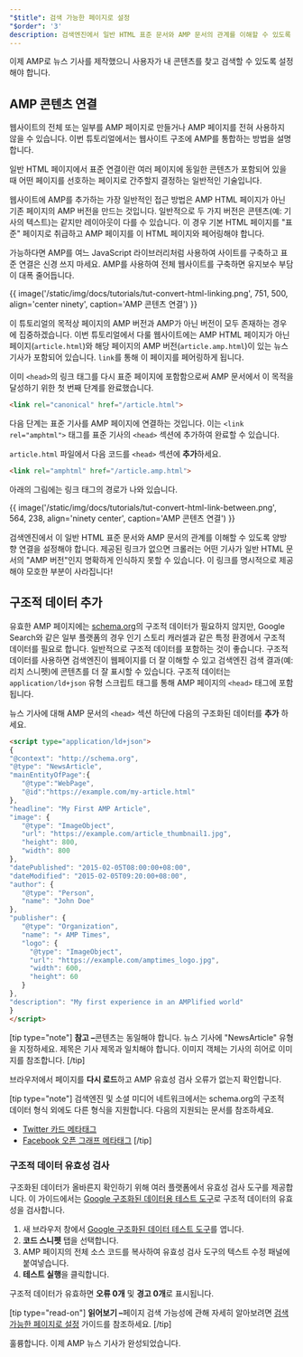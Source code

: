 ```yaml
---
"$title": 검색 가능한 페이지로 설정
"$order": '3'
description: 검색엔진에서 일반 HTML 표준 문서와 AMP 문서의 관계를 이해할 수 있도록 양방향 연결을 설정해야 합니다.
---
```


이제 AMP로 뉴스 기사를 제작했으니 사용자가 내 콘텐츠를 찾고 검색할 수 있도록 설정해야 합니다.

## AMP 콘텐츠 연결

웹사이트의 전체 또는 일부를 AMP 페이지로 만들거나 AMP 페이지를 전혀 사용하지 않을 수 있습니다. 이번 튜토리얼에서는 웹사이트 구조에 AMP를 통합하는 방법을 설명합니다.

일반 HTML 페이지에서 표준 연결이란 여러 페이지에 동일한 콘텐츠가 포함되어 있을 때 어떤 페이지를 선호하는 페이지로 간주할지 결정하는 일반적인 기술입니다.

웹사이트에 AMP를 추가하는 가장 일반적인 접근 방법은 AMP HTML 페이지가 아닌 기존 페이지의 AMP 버전을 만드는 것입니다. 일반적으로 두 가지 버전은 콘텐츠(예: 기사의 텍스트)는 같지만 레이아웃이 다를 수 있습니다. 이 경우 기본 HTML 페이지를 "표준" 페이지로 취급하고 AMP 페이지를 이 HTML 페이지와 페어링해야 합니다.

가능하다면 AMP를 여느 JavaScript 라이브러리처럼 사용하여 사이트를 구축하고 표준 연결은 신경 쓰지 마세요. AMP를 사용하여 전체 웹사이트를 구축하면 유지보수 부담이 대폭 줄어듭니다.

{{ image('/static/img/docs/tutorials/tut-convert-html-linking.png', 751, 500, align='center ninety', caption='AMP 콘텐츠 연결') }}

이 튜토리얼의 목적상 페이지의 AMP 버전과 AMP가 아닌 버전이 모두 존재하는 경우에 집중하겠습니다. 이번 튜토리얼에서 다룰 웹사이트에는 AMP HTML 페이지가 아닌 페이지(`article.html`)와 해당 페이지의 AMP 버전(`article.amp.html`)이 있는 뉴스 기사가 포함되어 있습니다. `link`를 통해 이 페이지를 페어링하게 됩니다.

이미 `<head>`의 링크 태그를 다시 표준 페이지에 포함함으로써 AMP 문서에서 이 목적을 달성하기 위한 첫 번째 단계를 완료했습니다.

```html
<link rel="canonical" href="/article.html">
```

다음 단계는 표준 기사를 AMP 페이지에 연결하는 것입니다. 이는 `<link rel="amphtml">` 태그를 표준 기사의 `<head>` 섹션에 추가하여 완료할 수 있습니다.

`article.html` 파일에서 다음 코드를 `<head>` 섹션에 **추가**하세요.

```html
<link rel="amphtml" href="/article.amp.html">
```

아래의 그림에는 링크 태그의 경로가 나와 있습니다.

{{ image('/static/img/docs/tutorials/tut-convert-html-link-between.png', 564, 238, align='ninety center', caption='AMP 콘텐츠 연결') }}

검색엔진에서 이 일반 HTML 표준 문서와 AMP 문서의 관계를 이해할 수 있도록 양방향 연결을 설정해야 합니다. 제공된 링크가 없으면 크롤러는 어떤 기사가 일반 HTML 문서의 "AMP 버전"인지 명확하게 인식하지 못할 수 있습니다. 이 링크를 명시적으로 제공해야 모호한 부분이 사라집니다!

## 구조적 데이터 추가

유효한 AMP 페이지에는 [schema.org](http://schema.org/)의 구조적 데이터가 필요하지 않지만, Google Search와 같은 일부 플랫폼의 경우 인기 스토리 캐러셀과 같은 특정 환경에서 구조적 데이터를 필요로 합니다. 일반적으로 구조적 데이터를 포함하는 것이 좋습니다. 구조적 데이터를 사용하면 검색엔진이 웹페이지를 더 잘 이해할 수 있고 검색엔진 검색 결과(예: 리치 스니펫)에 콘텐츠를 더 잘 표시할 수 있습니다. 구조적 데이터는 `application/ld+json` 유형 스크립트 태그를 통해 AMP 페이지의 `<head>` 태그에 포함됩니다.

뉴스 기사에 대해 AMP 문서의 `<head>` 섹션 하단에 다음의 구조화된 데이터를 **추가** 하세요.

```html
<script type="application/ld+json">
{
"@context": "http://schema.org",
"@type": "NewsArticle",
"mainEntityOfPage":{
   "@type":"WebPage",
   "@id":"https://example.com/my-article.html"
},
"headline": "My First AMP Article",
"image": {
   "@type": "ImageObject",
   "url": "https://example.com/article_thumbnail1.jpg",
   "height": 800,
   "width": 800
},
"datePublished": "2015-02-05T08:00:00+08:00",
"dateModified": "2015-02-05T09:20:00+08:00",
"author": {
   "@type": "Person",
   "name": "John Doe"
},
"publisher": {
   "@type": "Organization",
   "name": "⚡ AMP Times",
   "logo": {
     "@type": "ImageObject",
     "url": "https://example.com/amptimes_logo.jpg",
     "width": 600,
     "height": 60
   }
},
"description": "My first experience in an AMPlified world"
}
</script>
```

[tip type="note"] <strong>참고 –</strong>콘텐츠는 동일해야 합니다. 뉴스 기사에 "NewsArticle" 유형을 지정하세요. 제목은 기사 제목과 일치해야 합니다. 이미지 객체는 기사의 히어로 이미지를 참조합니다. [/tip]

브라우저에서 페이지를 **다시 로드**하고 AMP 유효성 검사 오류가 없는지 확인합니다.

[tip type="note"] 검색엔진 및 소셜 미디어 네트워크에서는 schema.org의 구조적 데이터 형식 외에도 다른 형식을 지원합니다. 다음의 지원되는 문서를 참조하세요.

- [Twitter 카드 메타태그](https://dev.twitter.com/cards/overview)
- [Facebook 오픈 그래프 메타태그](https://developers.facebook.com/docs/sharing/webmasters) [/tip]

### 구조적 데이터 유효성 검사

구조화된 데이터가 올바른지 확인하기 위해 여러 플랫폼에서 유효성 검사 도구를 제공합니다. 이 가이드에서는 [Google 구조화된 데이터용 테스트 도구](https://developers.google.com/structured-data/testing-tool/)로 구조적 데이터의 유효성을 검사합니다.

1. 새 브라우저 창에서 [Google 구조화된 데이터 테스트 도구](https://developers.google.com/structured-data/testing-tool/)를 엽니다.
2. **코드 스니펫** 탭을 선택합니다.
3. AMP 페이지의 전체 소스 코드를 복사하여 유효성 검사 도구의 텍스트 수정 패널에 붙여넣습니다.
4. **테스트 실행**을 클릭합니다.

구조적 데이터가 유효하면 **오류 0개** 및 **경고 0개**로 표시됩니다.

[tip type="read-on"] <strong>읽어보기 –</strong>페이지 검색 가능성에 관해 자세히 알아보려면 [검색 가능한 페이지로 설정](../../../../documentation/guides-and-tutorials/optimize-measure/discovery.md) 가이드를 참조하세요. [/tip]

훌륭합니다. 이제 AMP 뉴스 기사가 완성되었습니다.
